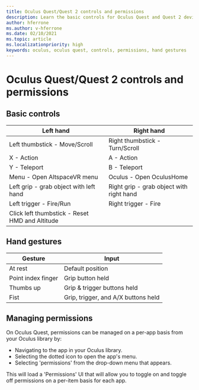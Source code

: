 ```yaml
---
title: Oculus Quest/Quest 2 controls and permissions
description: Learn the basic controls for Oculus Quest and Quest 2 devices, as well as managing permissions and using hand gestures.
author: hferrone
ms.author: v-hferrone
ms.date: 02/10/2021
ms.topic: article
ms.localizationpriority: high
keywords: oculus, oculus quest, controls, permissions, hand gestures
---
```


# Oculus Quest/Quest 2 controls and permissions

## Basic controls

<!-- Missing images -->

| Left hand | Right hand |
|---|---|
| Left thumbstick - Move/Scroll | Right thumbstick - Turn/Scroll |
| X - Action | A - Action |
| Y - Teleport | B - Teleport |
| Menu - Open AltspaceVR menu | Oculus - Open OculusHome |
| Left grip - grab object with left hand | Right grip - grab object with right hand |
| Left trigger - Fire/Run | Right trigger - Fire |
| Click left thumbstick - Reset HMD and Altitude |  |

## Hand gestures

| Gesture | Input |
|---|---|
| At rest | Default position |
| Point index finger | Grip button held |
| Thumbs up | Grip & trigger buttons held |
| Fist | Grip, trigger, and A/X buttons held |

## Managing permissions

<!-- Missing image -->

On Oculus Quest, permissions can be managed on a per-app basis from your Oculus library by:

* Navigating to the app in your Oculus library.
* Selecting the dotted icon to open the app's menu.
* Selecting 'permissions' from the drop-down menu that appears.

This will load a 'Permissions' UI that will allow you to toggle on and toggle off permissions on a per-item basis for each app.